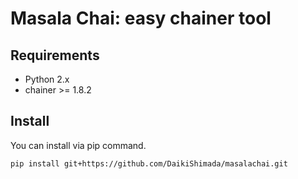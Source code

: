 # Masala Chai: easy chainer tool
## Requirements
- Python 2.x
- chainer >= 1.8.2

## Install
You can install via pip command.
```
pip install git+https://github.com/DaikiShimada/masalachai.git
```


